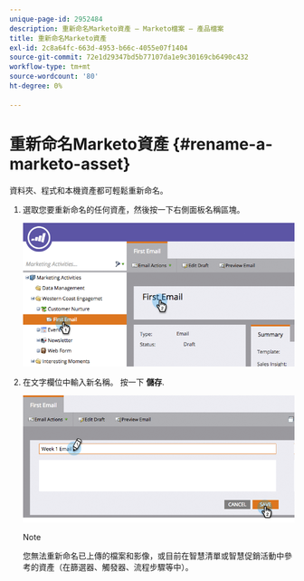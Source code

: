 ```yaml
---
unique-page-id: 2952484
description: 重新命名Marketo資產 — Marketo檔案 — 產品檔案
title: 重新命名Marketo資產
exl-id: 2c8a64fc-663d-4953-b66c-4055e07f1404
source-git-commit: 72e1d29347bd5b77107da1e9c30169cb6490c432
workflow-type: tm+mt
source-wordcount: '80'
ht-degree: 0%

---
```


# 重新命名Marketo資產 {#rename-a-marketo-asset}

資料夾、程式和本機資產都可輕鬆重新命名。

1. 選取您要重新命名的任何資產，然後按一下右側面板名稱區塊。

   ![](assets/image2015-4-10-17-19-48.png)

1. 在文字欄位中輸入新名稱。 按一下 **儲存**.

   ![](assets/image2015-4-10-17-3a19-3a33.png)

   >[!NOTE]
   >
   >您無法重新命名已上傳的檔案和影像，或目前在智慧清單或智慧促銷活動中參考的資產（在篩選器、觸發器、流程步驟等中）。
